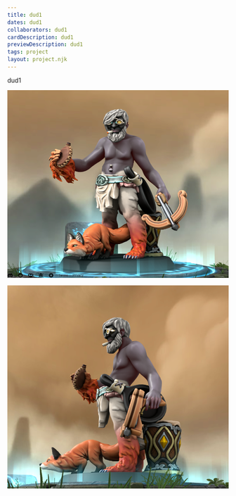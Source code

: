```yaml
---
title: dud1
dates: dud1
collaborators: dud1
cardDescription: dud1
previewDescription: dud1
tags: project
layout: project.njk
---
```

dud1

![](screenshot-2022-06-09-at-18-27-42-hero-forge-custom-miniatures.png)

![](screenshot-2022-06-09-at-18-28-32-hero-forge-custom-miniatures.png)

